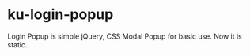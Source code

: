 ku-login-popup
==============

Login Popup is simple jQuery, CSS Modal Popup for basic use.
Now it is static.
